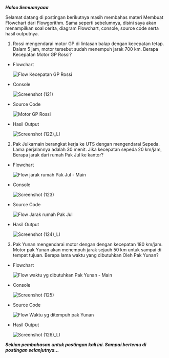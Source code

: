 _**Haloo Semuanyaaa**_

Selamat datang di postingan berikutnya masih membahas materi Membuat Flowchart dari Flowgorithm. 
Sama seperti sebelumnya, disini saya akan menampilkan soal cerita, diagram Flowchart, console, source code serta hasil outputnya.

1. Rossi mengendarai motor GP di lintasan balap dengan kecepatan tetap. Dalam 5 jam, motor tersebut sudah menempuh jarak 700 km. Berapa Kecepatan Motor GP Rossi?

- Flowchart
  
  ![Flow Kecepatan GP Rossi](https://user-images.githubusercontent.com/92997232/139454645-f123716b-15ed-4f03-94a9-75296ad1331b.png)
  
- Console

  ![Screenshot (121)](https://user-images.githubusercontent.com/92997232/139454797-10c3636e-bb3a-44cf-b878-471c0606b3c6.png)
  
- Source Code

  ![Motor GP Rossi](https://user-images.githubusercontent.com/92997232/139454991-af0fdc50-3a1b-46f5-b5ab-e706601df5b9.png)
  
- Hasil Output

  ![Screenshot (122)_LI](https://user-images.githubusercontent.com/92997232/139455089-9dd416b0-d377-488a-97b4-a5e399b89f4a.jpg)
  
  
2. Pak Julkarnain berangkat kerja ke UTS dengan mengendarai Sepeda. Lama perjalannya adalah 30 menit. Jika kecepatan sepeda 20 km/jam, 
Berapa jarak dari rumah Pak Jul ke kantor?

- Flowchart

  ![Flow jarak rumah Pak Jul - Main](https://user-images.githubusercontent.com/92997232/139455284-64a6ee66-b904-4054-bf7a-4caff325b46b.png)
  
- Console

  ![Screenshot (123)](https://user-images.githubusercontent.com/92997232/139455449-0f211ad3-d5e3-4095-a8f2-144cc7a3a2ec.png)
  
- Source Code

  ![Flow Jarak rumah Pak Jul](https://user-images.githubusercontent.com/92997232/139455559-37ec8f38-fcab-49d1-a51b-bd2c6129c2bd.png)
  
- Hasil Output

  ![Screenshot (124)_LI](https://user-images.githubusercontent.com/92997232/139455662-6d59157d-d501-4c39-b319-7352fdcc635c.jpg)
  
  
3. Pak Yunan mengendarai motor dengan dengan kecepatan 180 km/jam. Motor pak Yunan akan menempuh jarak sejauh 50 km untuk sampai di tempat tujuan. 
Berapa lama waktu yang dibutuhkan Oleh Pak Yunan?

- Flowchart

  ![Flow waktu yg dibutuhkan Pak Yunan - Main](https://user-images.githubusercontent.com/92997232/139455849-4b5fd20d-542f-4710-ac58-f13d67d5dd09.png)
  
- Console

  ![Screenshot (125)](https://user-images.githubusercontent.com/92997232/139455965-21a7074e-952e-4172-a7b4-0d96ca6226a3.png)
  
- Source Code

  ![Flow Waktu yg ditempuh pak Yunan](https://user-images.githubusercontent.com/92997232/139456116-7f69d4b4-65a4-4ec9-bafd-c6e3ca644206.png)
  
- Hasil Output

  ![Screenshot (126)_LI](https://user-images.githubusercontent.com/92997232/139456216-5a8eb34f-7824-4970-847a-3b11bd1e6c95.jpg)
  
  
_**Sekian pembahasan untuk postingan kali ini. Sampai bertemu di postingan selanjutnya...**_
